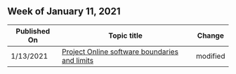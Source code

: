 <!-- This file is generated automatically each week. Changes made to this file will be overwritten.-->



## Week of January 11, 2021


| Published On |Topic title | Change |
|------|------------|--------|
| 1/13/2021 | [Project Online software boundaries and limits](/ProjectOnline/project-online-software-boundaries-and-limits) | modified |

